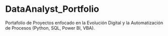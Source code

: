 # DataAnalyst_Portfolio
Portafolio de Proyectos enfocado en la Evolución Digital y la Automatización de Procesos (Python, SQL, Power BI, VBA).
